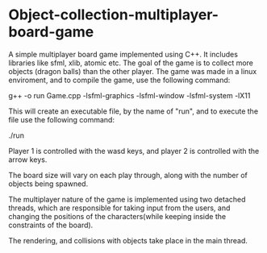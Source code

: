 # Object-collection-multiplayer-board-game
A simple multiplayer board game implemented using C++. It includes libraries like sfml, xlib, atomic etc. The goal of the game is to collect more objects (dragon balls) 
than the other player. The game was made in a linux enviroment, and to compile the game, use the following command:

 g++ -o run Game.cpp -lsfml-graphics -lsfml-window -lsfml-system -lX11
 
 This will create an executable file, by the name of "run", and to execute the file use the following command:
 
 ./run
 
 Player 1 is controlled with the wasd keys, and player 2 is controlled with the arrow keys.
 
 The board size will vary on each play through, along with the number of objects being spawned. 
 
 The multiplayer nature of the game is implemented using two detached threads, which are responsible for taking input from the users, and changing the positions of the 
 characters(while keeping inside the constraints of the board).
 
 The rendering, and collisions with objects take place in the main thread.
